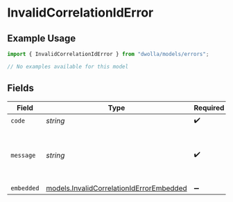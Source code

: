 # InvalidCorrelationIdError

## Example Usage

```typescript
import { InvalidCorrelationIdError } from "dwolla/models/errors";

// No examples available for this model
```

## Fields

| Field                                                                                         | Type                                                                                          | Required                                                                                      | Description                                                                                   | Example                                                                                       |
| --------------------------------------------------------------------------------------------- | --------------------------------------------------------------------------------------------- | --------------------------------------------------------------------------------------------- | --------------------------------------------------------------------------------------------- | --------------------------------------------------------------------------------------------- |
| `code`                                                                                        | *string*                                                                                      | :heavy_check_mark:                                                                            | N/A                                                                                           | ValidationError                                                                               |
| `message`                                                                                     | *string*                                                                                      | :heavy_check_mark:                                                                            | N/A                                                                                           | Validation error(s) present. See embedded errors list for more details.                       |
| `embedded`                                                                                    | [models.InvalidCorrelationIdErrorEmbedded](../../models/invalidcorrelationiderrorembedded.md) | :heavy_minus_sign:                                                                            | N/A                                                                                           |                                                                                               |